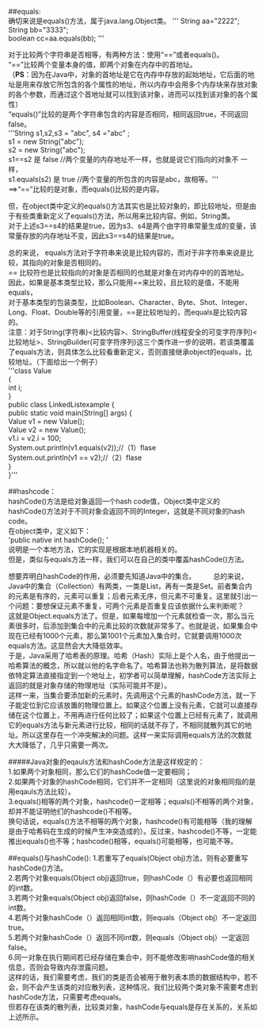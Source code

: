 ##equals:  
确切来说是equals()方法，属于java.lang.Object类。 
'''
String aa="2222";  
String bb="3333";  
boolean cc=aa.equals(bb);
'''

对于比较两个字符串是否相等，有两种方法：使用“==”或者equals()。  
“==”比较两个变量本身的值，即两个对象在内存中的首地址。  
（**PS**：因为在Java中，对象的首地址是它在内存中存放的起始地址，它后面的地址是用来存放它所包含的各个属性的地址，所以内存中会用多个内存块来存放对象的各个参数，而通过这个首地址就可以找到该对象，进而可以找到该对象的各个属性）  
“equals()”比较的是两个字符串包含的内容是否相同，相同返回true，不同返回false。    
'''String s1,s2,s3 = "abc", s4 ="abc" ;  
s1 = new String("abc");  
s2 = new String("abc");  
s1==s2   是 false      //两个变量的内存地址不一样，也就是说它们指向的对象不 一样，  
s1.equals(s2) 是 true    //两个变量的所包含的内容是abc，故相等。'''  
==>“==”比较的是对象，而equals()比较的是内容。

但，在object类中定义的equals()方法其实也是比较对象的，即比较地址，但是由于有些类重新定义了equals()方法，所以用来比较内容。例如，String类。  
对于上述s3==s4的结果是true，因为s3、s4是两个由字符串常量生成的变量，该常量存放的内存地址不变，因此s3==s4的结果是true。  

总的来说，
equals方法对于字符串来说是比较内容的，而对于非字符串来说是比较，其指向的对象是否相同的。  
  == 比较符也是比较指向的对象是否相同的也就是对象在对内存中的的首地址。  
因此，如果是基本类型比较，那么只能用==来比较，且比较的是值，不能用equals，  
对于基本类型的包装类型，比如Boolean、Character、Byte、Shot、Integer、Long、Float、Double等的引用变量，==是比较地址的，而equals是比较内容的。  
注意：对于String(字符串)<比较内容>、StringBuffer(线程安全的可变字符序列)<比较地址>、StringBuilder(可变字符序列)这三个类作进一步的说明，若该类覆盖了equals方法，则具体怎么比较看重新定义，否则直接继承object的equals，比较地址。（下面给出一个例子）  
'''class Value  
{  
    int i;  
}  
public class LinkedListexample {  
    public static void main(String[] args) {  
        Value v1 = new Value();  
        Value v2 = new Value();  
        v1.i = v2.i = 100;  
        System.out.println(v1.equals(v2));//（1）flase  
        System.out.println(v1 == v2);//（2）flase  
    }  
}'''  

##hashcode：  
hashCode()方法是给对象返回一个hash code值，Object类中定义的hashCode()方法对于不同对象会返回不同的Integer，这就是不同对象的hash code。  
在object类中，定义如下：  
'public native int hashCode(); '  
说明是一个本地方法，它的实现是根据本地机器相关的。  
但是，类似与equals方法一样，我们可以在自己的类中覆盖hashCode()方法。  

想要弄明白hashCode的作用，必须要先知道Java中的集合。  　　
       总的来说，Java中的集合（Collection）有两类，一类是List，再有一类是Set。前者集合内的元素是有序的，元素可以重复；后者元素无序，但元素不可重复。这里就引出一个问题：要想保证元素不重复，可两个元素是否重复应该依据什么来判断呢？  
        这就是Object.equals方法了。但是，如果每增加一个元素就检查一次，那么当元素很多时，后添加到集合中的元素比较的次数就非常多了。也就是说，如果集合中现在已经有1000个元素，那么第1001个元素加入集合时，它就要调用1000次equals方法。这显然会大大降低效率。     
       于是，Java采用了哈希表的原理。哈希（Hash）实际上是个人名，由于他提出一哈希算法的概念，所以就以他的名字命名了。哈希算法也称为散列算法，是将数据依特定算法直接指定到一个地址上，初学者可以简单理解，hashCode方法实际上返回的就是对象存储的物理地址（实际可能并不是）。    
       这样一来，当集合要添加新的元素时，先调用这个元素的hashCode方法，就一下子能定位到它应该放置的物理位置上。如果这个位置上没有元素，它就可以直接存储在这个位置上，不用再进行任何比较了；如果这个位置上已经有元素了，就调用它的equals方法与新元素进行比较，相同的话就不存了，不相同就散列其它的地址。所以这里存在一个冲突解决的问题。这样一来实际调用equals方法的次数就大大降低了，几乎只需要一两次。    

#####Java对象的eqauls方法和hashCode方法是这样规定的：  
1.如果两个对象相同，那么它们的hashCode值一定要相同；  
 2.如果两个对象的hashCode相同，它们并不一定相同（这里说的对象相同指的是用eqauls方法比较）。    
3.equals()相等的两个对象，hashcode()一定相等；equals()不相等的两个对象，却并不能证明他们的hashcode()不相等。  
换句话说，equals()方法不相等的两个对象，hashcode()有可能相等（我的理解是由于哈希码在生成的时候产生冲突造成的）。反过来，hashcode()不等，一定能推出equals()也不等；hashcode()相等，equals()可能相等，也可能不等。    


##equals()与hashCode():
1.若重写了equals(Object obj)方法，则有必要重写hashCode()方法。  
2.若两个对象equals(Object obj)返回true，则hashCode（）有必要也返回相同的int数。  
3.若两个对象equals(Object obj)返回false，则hashCode（）不一定返回不同的int数。  
4.若两个对象hashCode（）返回相同int数，则equals（Object obj）不一定返回true。  
5.若两个对象hashCode（）返回不同int数，则equals（Object obj）一定返回false。    
6.同一对象在执行期间若已经存储在集合中，则不能修改影响hashCode值的相关信息，否则会导致内存泄露问题。  
这样的话，我们需要考虑，我们的类是否会被用于散列表本质的数据结构中，若不会，则不会产生该类的对应散列表，这种情况，我们比较两个类对象不需要考虑到hashCode方法，只需要考虑equals。  
但若存在该类的散列表，比较类对象，hashCode与equals是存在关系的，关系如上述所示。    